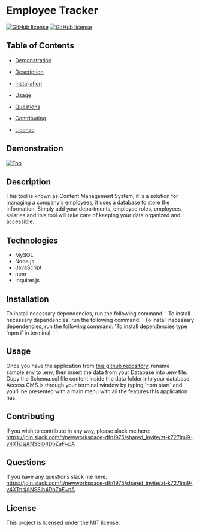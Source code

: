 
                
# Employee Tracker
[![GitHub license](https://img.shields.io/badge/license-MIT-blue.svg)](https://github.com/cristianmontenegrop/Employee-Tracker)
[![GitHub license](https://img.shields.io/badge/license-MIT-green.svg)](https://github.com/cristianmontenegrop/H12-Employee-Tracker)

## Table of Contents 

* [Demonstration](#Demonstration)
* [Description](#Description)
* [Installation](#installation)
* [Usage](#usage)
* [Questions](#questions)
* [Contributing](#contributing)


* [License](#license)

## Demonstration

[![Foo](employee-tracker.gif)](https://github.com/cristianmontenegrop/H12-Employee-Tracker) 

## Description

This tool is known as Content Management System, it is a solution for managing a company's employees, it uses a database to store the information. Simply add your departments, employee roles, employees, salaries and this tool will take care of keeping your data organized and accessible.

## Technologies

<ul>
<li>MySQL</li>
<li>Node.js</li>
<li>JavaScript</li>
<li>npm</li>
<li>Inquirer.js</li>
</ul>
              
## Installation 
 To install necessary dependencies, run the following command: ' To install necessary dependencies, run the following command: ' To install necessary dependencies, run the following command: 'To install dependencies type 'npm i' in terminal' '    '                   

## Usage 
Once you have the application from [this github repository](https://github.com/cristianmontenegrop/H12-Employee-Tracker), rename sample.env to .env, then insert the data from your Database into .env file. Copy the Schema.sql file content inside the data folder into your database. Access CMS.js through your terminal window by typing 'npm start' and you'll be presented with a main menu with all the features this application has.

## Contributing 
If you wish to contribute in any way, please slack me here: https://join.slack.com/t/newworkspace-dfn1975/shared_invite/zt-k727lmi9-y4XTpsjANSSib4DbZaF~pA   

## Questions 
 If you have any questions slack me here: https://join.slack.com/t/newworkspace-dfn1975/shared_invite/zt-k727lmi9-y4XTpsjANSSib4DbZaF~pA

## License

This project is licensed under the MIT license.


                    
